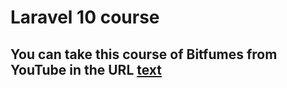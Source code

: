 # Laravel 10 course

## You can take this course of Bitfumes from YouTube in the URL [text](https://youtu.be/CUbvMoOvrYY?si=xs35JrzHZuSSlTNG)